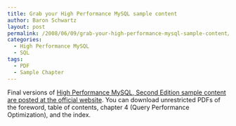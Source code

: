 ```yaml
---
title: Grab your High Performance MySQL sample content
author: Baron Schwartz
layout: post
permalink: /2008/06/09/grab-your-high-performance-mysql-sample-content/
categories:
  - High Performance MySQL
  - SQL
tags:
  - PDF
  - Sample Chapter
---
```

Final versions of [High Performance MySQL, Second Edition sample content are posted at the official website][1]. You can download unrestricted PDFs of the foreword, table of contents, chapter 4 (Query Performance Optimization), and the index.

 [1]: http://www.highperfmysql.com/
